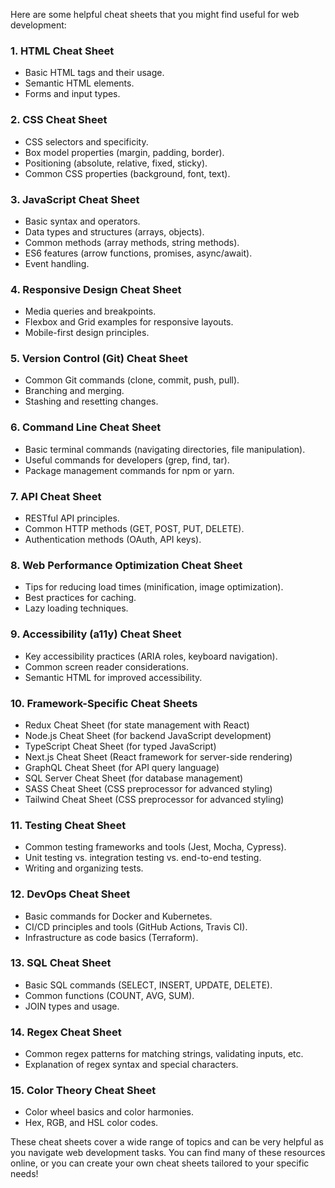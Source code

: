 Here are some helpful cheat sheets that you might find useful for web development:

### 1. **HTML Cheat Sheet**
   - Basic HTML tags and their usage.
   - Semantic HTML elements.
   - Forms and input types.

### 2. **CSS Cheat Sheet**
   - CSS selectors and specificity.
   - Box model properties (margin, padding, border).
   - Positioning (absolute, relative, fixed, sticky).
   - Common CSS properties (background, font, text).

### 3. **JavaScript Cheat Sheet**
   - Basic syntax and operators.
   - Data types and structures (arrays, objects).
   - Common methods (array methods, string methods).
   - ES6 features (arrow functions, promises, async/await).
   - Event handling.

### 4. **Responsive Design Cheat Sheet**
   - Media queries and breakpoints.
   - Flexbox and Grid examples for responsive layouts.
   - Mobile-first design principles.

### 5. **Version Control (Git) Cheat Sheet**
   - Common Git commands (clone, commit, push, pull).
   - Branching and merging.
   - Stashing and resetting changes.

### 6. **Command Line Cheat Sheet**
   - Basic terminal commands (navigating directories, file manipulation).
   - Useful commands for developers (grep, find, tar).
   - Package management commands for npm or yarn.

### 7. **API Cheat Sheet**
   - RESTful API principles.
   - Common HTTP methods (GET, POST, PUT, DELETE).
   - Authentication methods (OAuth, API keys).

### 8. **Web Performance Optimization Cheat Sheet**
   - Tips for reducing load times (minification, image optimization).
   - Best practices for caching.
   - Lazy loading techniques.

### 9. **Accessibility (a11y) Cheat Sheet**
   - Key accessibility practices (ARIA roles, keyboard navigation).
   - Common screen reader considerations.
   - Semantic HTML for improved accessibility.

### 10. **Framework-Specific Cheat Sheets**
   - Redux Cheat Sheet (for state management with React)
   - Node.js Cheat Sheet (for backend JavaScript development)
   - TypeScript Cheat Sheet (for typed JavaScript)
   - Next.js Cheat Sheet (React framework for server-side rendering)
   - GraphQL Cheat Sheet (for API query language)
   - SQL Server Cheat Sheet (for database management)
   - SASS Cheat Sheet (CSS preprocessor for advanced styling)
   - Tailwind Cheat Sheet (CSS preprocessor for advanced styling)

### 11. **Testing Cheat Sheet**
   - Common testing frameworks and tools (Jest, Mocha, Cypress).
   - Unit testing vs. integration testing vs. end-to-end testing.
   - Writing and organizing tests.

### 12. **DevOps Cheat Sheet**
   - Basic commands for Docker and Kubernetes.
   - CI/CD principles and tools (GitHub Actions, Travis CI).
   - Infrastructure as code basics (Terraform).

### 13. **SQL Cheat Sheet**
   - Basic SQL commands (SELECT, INSERT, UPDATE, DELETE).
   - Common functions (COUNT, AVG, SUM).
   - JOIN types and usage.

### 14. **Regex Cheat Sheet**
   - Common regex patterns for matching strings, validating inputs, etc.
   - Explanation of regex syntax and special characters.

### 15. **Color Theory Cheat Sheet**
   - Color wheel basics and color harmonies.
   - Hex, RGB, and HSL color codes.

These cheat sheets cover a wide range of topics and can be very helpful as you navigate web development tasks. You can find many of these resources online, or you can create your own cheat sheets tailored to your specific needs!